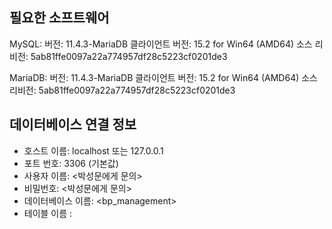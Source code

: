 ## 필요한 소프트웨어
MySQL:
버전: 11.4.3-MariaDB
클라이언트 버전: 15.2 for Win64 (AMD64)
소스 리비전: 5ab81ffe0097a22a774957df28c5223cf0201de3

MariaDB:
버전: 11.4.3-MariaDB
클라이언트 버전: 15.2 for Win64 (AMD64)
소스 리비전: 5ab81ffe0097a22a774957df28c5223cf0201de3

## 데이터베이스 연결 정보

- 호스트 이름: localhost 또는 127.0.0.1
- 포트 번호: 3306 (기본값)
- 사용자 이름: <박성문에게 문의>
- 비밀번호: <박성문에게 문의>
- 데이터베이스 이름: <bp_management>
- 테이블 이름 : <members>
